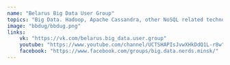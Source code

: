 ```yaml
---
name: "Belarus Big Data User Group"
topics: "Big Data. Hadoop, Apache Cassandra, other NoSQL related technologies."
image: "bbdug/bbdug.png"
links: 
    vk: "https://vk.com/belarus.big_data.user.group"
    youtube: "https://www.youtube.com/channel/UCTSHAPIsJvwXHkDdQ1L-r8w"
    facebook: "https://www.facebook.com/groups/big.data.nerds.minsk/"
---
```

